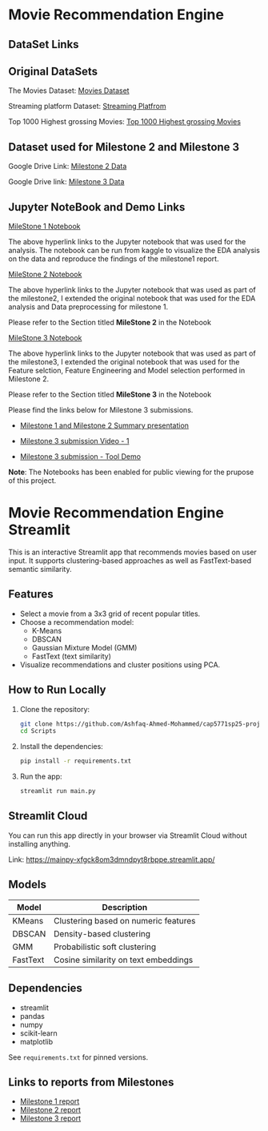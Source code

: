 # Movie Recommendation Engine

## DataSet Links

## Original DataSets
The Movies Dataset:  [Movies Dataset](https://www.kaggle.com/datasets/rounakbanik/the-movies-dataset)

Streaming platform Dataset: [Streaming Platfrom](https://www.kaggle.com/datasets/ruchi798/movies-on-netflix-prime-video-hulu-and-disney)

Top 1000 Highest grossing Movies: [Top 1000 Highest grossing Movies](https://www.kaggle.com/datasets/therealoise/top-1000-highest-grossing-movies-of-all-time)

## Dataset used for Milestone 2 and Milestone 3

Google Drive Link: [Milestone 2 Data](https://drive.google.com/file/d/1NT8PZlmp0_6VgyWUPH-kxBVXxSUC67W0/view?usp=sharing)

Google Drive link: [Milestone 3 Data](https://drive.google.com/file/d/1Vm21gfRIXYydj32FUuNcMCg8Ii1D9_HP/view?usp=sharing)

## Jupyter NoteBook and Demo Links

 [MileStone 1 Notebook](https://www.kaggle.com/code/ashfaaqahmed/ids-milestone-1/notebook)

The above hyperlink links to the Jupyter notebook that was used for the analysis. The notebook can be run from kaggle to visualize the EDA analysis on the data and reproduce the findings of the milestone1 report.

[MileStone 2 Notebook](https://www.kaggle.com/code/ashfaaqahmed/ids-milestone-2-notebook)

The above hyperlink links to the Jupyter notebook that was used as part of the milestone2, I extended the original notebook that was used for the EDA analysis and Data preprocessing for milestone 1. 

Please refer to the Section titled **MileStone 2** in the Notebook

[MileStone 3 Notebook](https://www.kaggle.com/code/ashfaaqahmed/ids-milestone-3-notebook)

The above hyperlink links to the Jupyter notebook that was used as part of the milestone3, I extended the original notebook that was used for the Feature selction, Feature Engineering and Model selection performed in Milestone 2. 

Please refer to the Section titled **MileStone 3** in the Notebook

Please find the links below for Milestone 3 submissions.

- [Milestone 1 and Milestone 2 Summary presentation](https://docs.google.com/presentation/d/1VGi9z02sN7jCBhPt5kYKT8qPaokWKHK2/edit?usp=sharing&ouid=107751061587945509251&rtpof=true&sd=true)

- [Milestone 3 submission Video - 1](https://drive.google.com/file/d/14n_OF8vub0C9RGSN54OgECv62BPLmvoI/view?usp=sharing)

- [Milestone 3 submission - Tool Demo](https://drive.google.com/file/d/1zoLzZ3_aNJelmKoYYJIttHrFx4pBrUKJ/view?usp=sharing)

**Note**: The Notebooks has been enabled for public viewing for the prupose of this project.

# Movie Recommendation Engine Streamlit

This is an interactive Streamlit app that recommends movies based on user input. It supports clustering-based approaches as well as FastText-based semantic similarity.

## Features

- Select a movie from a 3x3 grid of recent popular titles.
- Choose a recommendation model:
  - K-Means
  - DBSCAN
  - Gaussian Mixture Model (GMM)
  - FastText (text similarity)
- Visualize recommendations and cluster positions using PCA.


## How to Run Locally

1. Clone the repository:
    ```bash
    git clone https://github.com/Ashfaq-Ahmed-Mohammed/cap5771sp25-project.git
    cd Scripts
    ```

2. Install the dependencies:
    ```bash
    pip install -r requirements.txt
    ```

3. Run the app:
    ```bash
    streamlit run main.py
    ```

## Streamlit Cloud

You can run this app directly in your browser via Streamlit Cloud without installing anything.

Link: https://mainpy-xfgck8om3dmndpyt8rbppe.streamlit.app/

## Models

| Model       | Description                           |
|-------------|---------------------------------------|
| KMeans      | Clustering based on numeric features  |
| DBSCAN      | Density-based clustering              |
| GMM         | Probabilistic soft clustering         |
| FastText    | Cosine similarity on text embeddings  |

## Dependencies

- streamlit
- pandas
- numpy
- scikit-learn
- matplotlib

See `requirements.txt` for pinned versions.

## Links to reports from Milestones

- [Milestone 1 report](https://github.com/Ashfaq-Ahmed-Mohammed/cap5771sp25-project/blob/main/Report/Milestone1.pdf)
- [Milestone 2 report](https://github.com/Ashfaq-Ahmed-Mohammed/cap5771sp25-project/blob/main/Report/Milestone2.pdf)
- [Milestone 3 report](https://github.com/Ashfaq-Ahmed-Mohammed/cap5771sp25-project/blob/main/Report/Milestone3.pdf)




